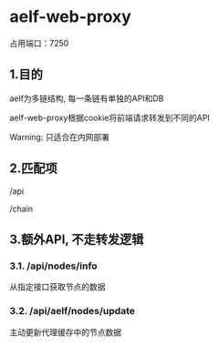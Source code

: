 # aelf-web-proxy

占用端口：7250

## 1.目的

aelf为多链结构, 每一条链有单独的API和DB

aelf-web-proxy根据cookie将前端请求转发到不同的API

Warning: 只适合在内网部署

## 2.匹配项

/api

/chain

## 3.额外API, 不走转发逻辑

### 3.1. /api/nodes/info

从指定接口获取节点的数据

### 3.2. /api/aelf/nodes/update

主动更新代理缓存中的节点数据
